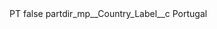 <?xml version="1.0" encoding="UTF-8"?>
<CustomMetadata xmlns="http://soap.sforce.com/2006/04/metadata" xmlns:xsi="http://www.w3.org/2001/XMLSchema-instance" xmlns:xsd="http://www.w3.org/2001/XMLSchema">
    <label>PT</label>
    <protected>false</protected>
    <values>
        <field>partdir_mp__Country_Label__c</field>
        <value xsi:type="xsd:string">Portugal</value>
    </values>
</CustomMetadata>
